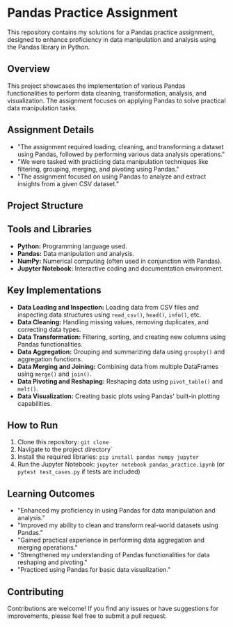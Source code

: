 # Pandas Practice Assignment

This repository contains my solutions for a Pandas practice assignment, designed to enhance proficiency in data manipulation and analysis using the Pandas library in Python.

## Overview

This project showcases the implementation of various Pandas functionalities to perform data cleaning, transformation, analysis, and visualization. The assignment focuses on applying Pandas to solve practical data manipulation tasks.

## Assignment Details


* "The assignment required loading, cleaning, and transforming a dataset using Pandas, followed by performing various data analysis operations."
* "We were tasked with practicing data manipulation techniques like filtering, grouping, merging, and pivoting using Pandas."
* "The assignment focused on using Pandas to analyze and extract insights from a given CSV dataset."

## Project Structure

## Tools and Libraries

* **Python:** Programming language used.
* **Pandas:** Data manipulation and analysis.
* **NumPy:** Numerical computing (often used in conjunction with Pandas).
* **Jupyter Notebook:** Interactive coding and documentation environment.

## Key Implementations

* **Data Loading and Inspection:** Loading data from CSV files and inspecting data structures using `read_csv()`, `head()`, `info()`, etc.
* **Data Cleaning:** Handling missing values, removing duplicates, and correcting data types.
* **Data Transformation:** Filtering, sorting, and creating new columns using Pandas functionalities.
* **Data Aggregation:** Grouping and summarizing data using `groupby()` and aggregation functions.
* **Data Merging and Joining:** Combining data from multiple DataFrames using `merge()` and `join()`.
* **Data Pivoting and Reshaping:** Reshaping data using `pivot_table()` and `melt()`.
* **Data Visualization:** Creating basic plots using Pandas' built-in plotting capabilities.

## How to Run

1.  Clone this repository: `git clone `
2.  Navigate to the project directory`
3.  Install the required libraries: `pip install pandas numpy jupyter`
4.  Run the Jupyter Notebook: `jupyter notebook pandas_practice.ipynb` (or `pytest test_cases.py` if tests are included)

## Learning Outcomes


* "Enhanced my proficiency in using Pandas for data manipulation and analysis."
* "Improved my ability to clean and transform real-world datasets using Pandas."
* "Gained practical experience in performing data aggregation and merging operations."
* "Strengthened my understanding of Pandas functionalities for data reshaping and pivoting."
* "Practiced using Pandas for basic data visualization."

## Contributing


Contributions are welcome! If you find any issues or have suggestions for improvements, please feel free to submit a pull request.
